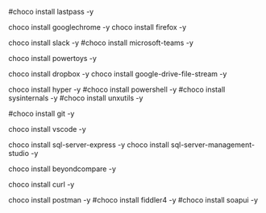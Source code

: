 #choco install lastpass -y

choco install googlechrome -y
choco install firefox -y

choco install slack -y
#choco install microsoft-teams -y

choco install powertoys -y

choco install dropbox -y
choco install google-drive-file-stream -y

choco install hyper -y
#choco install powershell -y
#choco install sysinternals -y
#choco install unxutils -y

#choco install git -y

choco install vscode -y

choco install sql-server-express -y
choco install sql-server-management-studio -y

choco install beyondcompare -y

choco install curl -y

choco install postman -y
#choco install fiddler4 -y
#choco install soapui -y
